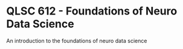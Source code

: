 # QLSC 612 - Foundations of Neuro Data Science

An introduction to the foundations of neuro  data science
